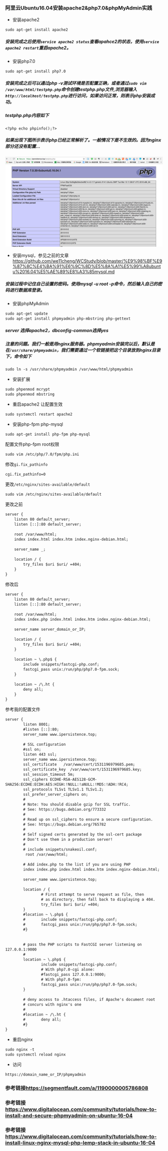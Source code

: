 ### 阿里云Ubuntu16.04安装apache2&php7.0&phpMyAdmin实践

- 安装apache2

```
sudo apt-get install apache2
```
##### 安装完成之后使用```service apache2 status```查看apahce2的状态，使用```service apache2 restart```重启apache2。

- 安装php7.0

```
sudo apt-get install php7.0
```

##### 安装完成之后可以通过php -v测试环境是否配置正确，或者通过```sudo vim /var/www/html/testphp.php```命令创建testphp.php文件,浏览器输入```http://localhost/testphp.php```进行访问，如果访问正常，则表示php安装成功。
##### testphp.php内容如下

```
<?php echo phpinfo();?>
```
##### 如果出现下图所示表示php已经正常解析了。一般情况下是不生效的。因为nginx部分还没有配置...

![](https://github.com/we11cheng/WCImageHost/raw/master/WX20180724-155332%402x.png)

- 安装mysql，参见之前的文章<https://github.com/we11cheng/WCStudy/blob/master/%E9%98%BF%E9%87%8C%E4%BA%91%E6%9C%8D%E5%8A%A1%E5%99%A8ubuntu%2016.04%E5%AE%89%E8%A3%85mysql.md>

##### 安装过程中记住自己设置的密码。使用mysql -u root -p命令，然后输入自己的密码进行数据库登录。

- 安装phpMyAdmin

```
sudo apt-get update
sudo apt-get install phpmyadmin php-mbstring php-gettext
```
##### server 选择apache2，dbconfig-common选择yes
##### 注意的问题。我们一般是用nginx服务器。phpmyadmin安装完以后，默认是在```/usr/share/phpmyadmin```，我们需要通过一个软链接把这个目录放到nginx目录下，命令如下

```
sudo ln -s /usr/share/phpmyadmin /var/www/html/phpmyadmin
```

- 安装扩展

```
sudo phpenmod mcrypt
sudo phpenmod mbstring
```

- 重启apache2 让配置生效

```
sudo systemctl restart apache2
```

- 安装php-fpm php-mysql

```
sudo apt-get install php-fpm php-mysql
```

配置文件php-fpm root权限

```
sudo vim /etc/php/7.0/fpm/php.ini
```

修改```gi.fix_pathinfo```

```
cgi.fix_pathinfo=0
```

更改```/etc/nginx/sites-available/default```

```
sudo vim /etc/nginx/sites-available/default
```

更改之前

```
server {
    listen 80 default_server;
    listen [::]:80 default_server;

    root /var/www/html;
    index index.html index.htm index.nginx-debian.html;

    server_name _;

    location / {
        try_files $uri $uri/ =404;
    }
}
```
修改后

```
server {
    listen 80 default_server;
    listen [::]:80 default_server;

    root /var/www/html;
    index index.php index.html index.htm index.nginx-debian.html;

    server_name server_domain_or_IP;

    location / {
        try_files $uri $uri/ =404;
    }

    location ~ \.php$ {
        include snippets/fastcgi-php.conf;
        fastcgi_pass unix:/run/php/php7.0-fpm.sock;
    }

    location ~ /\.ht {
        deny all;
    }
}
```

参考我的配置文件

```
server {
        listen 8001;
        #listen [::]:80;
        server_name www.ipersistence.top;

        # SSL configuration
        #ssl on;
        listen 443 ssl;
        server_name www.ipersistence.top;
        ssl_certificate   /var/www/cert/1531196979685.pem;
        ssl_certificate_key  /var/www/cert/1531196979685.key;
        ssl_session_timeout 5m;
        ssl_ciphers ECDHE-RSA-AES128-GCM-SHA256:ECDHE:ECDH:AES:HIGH:!NULL:!aNULL:!MD5:!ADH:!RC4;
        ssl_protocols TLSv1 TLSv1.1 TLSv1.2;
        ssl_prefer_server_ciphers on;
        #
        # Note: You should disable gzip for SSL traffic.
        # See: https://bugs.debian.org/773332
        #
        # Read up on ssl_ciphers to ensure a secure configuration.
        # See: https://bugs.debian.org/765782
        #
        # Self signed certs generated by the ssl-cert package
        # Don't use them in a production server!
        #
        # include snippets/snakeoil.conf;
		 root /var/www/html;

        # Add index.php to the list if you are using PHP
        index index.php index.html index.htm index.nginx-debian.html;

        server_name www.ipersistence.top;

        location / {
                # First attempt to serve request as file, then
                # as directory, then fall back to displaying a 404.
                try_files $uri $uri/ =404;
        }
        #location ~ \.php$ {
        #       include snippets/fastcgi-php.conf;
        #       fastcgi_pass unix:/run/php/php7.0-fpm.sock;
        #}


        # pass the PHP scripts to FastCGI server listening on 127.0.0.1:9000
        #
        location ~ \.php$ {
                include snippets/fastcgi-php.conf;
                # With php7.0-cgi alone:
                #fastcgi_pass 127.0.0.1:9000;
                # With php7.0-fpm:
                fastcgi_pass unix:/run/php/php7.0-fpm.sock;
        }

        # deny access to .htaccess files, if Apache's document root
        # concurs with nginx's one
        #
        #location ~ /\.ht {
        #       deny all;
        #}
}
```

- 重启nginx

```
sudo nginx -t
sudo systemctl reload nginx
```

- 访问

```
https://domain_name_or_IP/phpmyadmin
```

### 参考链接<https://segmentfault.com/a/1190000005786808>
### 参考链接<https://www.digitalocean.com/community/tutorials/how-to-install-and-secure-phpmyadmin-on-ubuntu-16-04>
### 参考链接<https://www.digitalocean.com/community/tutorials/how-to-install-linux-nginx-mysql-php-lemp-stack-in-ubuntu-16-04>


